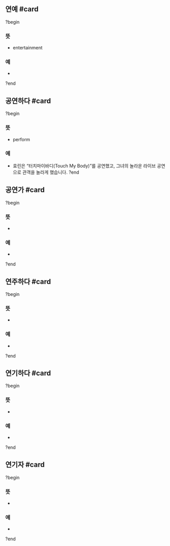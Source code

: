 ## 연예 #card
?begin
### 뜻
- entertainment
### 예
-
?end

## 공연하다 #card
?begin
### 뜻
- perform
### 예
- 효린은 “터치마이바디(Touch My Body)”를 공연했고, 그녀의 놀라운 라이브 공연으로 관객을 놀라게 했습니다.
?end

## 공연가 #card
?begin
### 뜻
-
### 예
-
?end
## 연주하다 #card
?begin
### 뜻
-
### 예
-
?end

## 연기하다 #card
?begin
### 뜻
-
### 예
-
?end
## 연기자 #card
?begin
### 뜻
-
### 예
-
?end